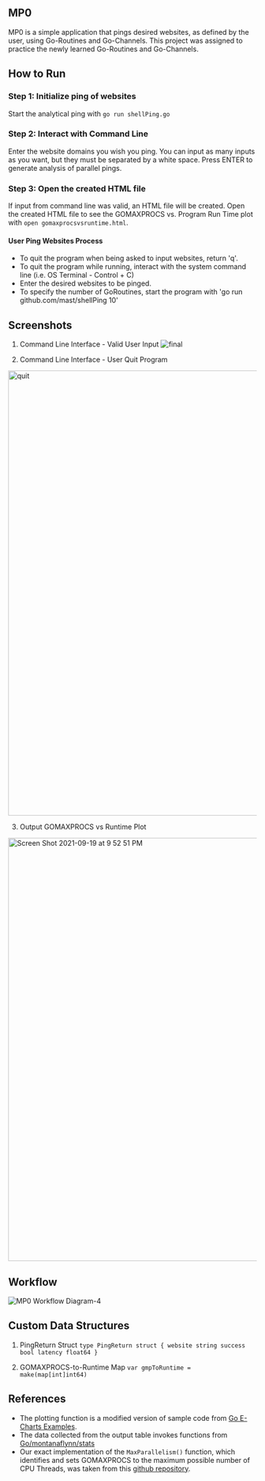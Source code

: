 ## MP0
MP0 is a simple application that pings desired websites, as defined by the user, using Go-Routines and Go-Channels. 
This project was assigned to practice the newly learned Go-Routines and Go-Channels.

## How to Run
### Step 1: Initialize ping of websites
Start the analytical ping with `go run shellPing.go`
### Step 2: Interact with Command Line
Enter the website domains you wish you ping. You can input as many inputs as you want, but they must be separated by a white space. 
Press ENTER to generate analysis of parallel pings. 
### Step 3: Open the created HTML file
If input from command line was valid, an HTML file will be created. Open the created HTML file to see the GOMAXPROCS vs. Program Run Time plot with `open gomaxprocsvsruntime.html`.


#### User Ping Websites Process
- To quit the program when being asked to input websites, return 'q'.
- To quit the program while running, interact with the system command line (i.e. OS Terminal - Control + C)
- Enter the desired websites to be pinged.
- To specify the number of GoRoutines, start the program with 'go run github.com/mast/shellPing 10'

## Screenshots
1. Command Line Interface - Valid User Input
![final](https://user-images.githubusercontent.com/60116121/133951208-c88dff0c-a7da-4ef5-9df5-ac0a7542c0db.png)

2. Command Line Interface - User Quit Program
<img width="900" alt="quit" src="https://user-images.githubusercontent.com/60116121/133951221-30d0ffb2-a05d-4ab3-88f7-097d80ee6ac5.png">

3. Output GOMAXPROCS vs Runtime Plot
<img width="856" alt="Screen Shot 2021-09-19 at 9 52 51 PM" src="https://user-images.githubusercontent.com/60116121/133951225-f3efb8e8-1721-4d0d-8f80-73c0cb4aca60.png">


## Workflow
![MP0 Workflow Diagram-4](https://user-images.githubusercontent.com/60116121/133952461-c621afac-5cc9-4e80-a71a-e42e0318dbb5.png)

## Custom Data Structures
1. PingReturn Struct 
`type PingReturn struct {
	website string
	success bool
	latency float64
}`

2. GOMAXPROCS-to-Runtime Map
`var gmpToRuntime = make(map[int]int64)`

## References
- The plotting function is a modified version of sample code from [Go E-Charts Examples](https://github.com/go-echarts/examples/blob/master/examples/scatter.go "Go E-Charts Examples").
- The data collected from the output table invokes functions from [Go/montanaflynn/stats](https://github.com/montanaflynn/stats)
- Our exact implementation of the `MaxParallelism()` function, which identifies and sets GOMAXPROCS to the maximum possible number of CPU Threads, was taken from this [github repository](https://gist.github.com/peterhellberg/5848304).
